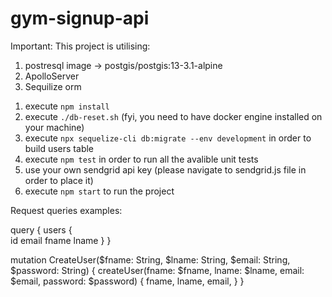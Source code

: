 # gym-signup-api

Important: 
This project is utilising:
1. postresql image -> postgis/postgis:13-3.1-alpine
2. ApolloServer
3. Sequilize orm


<!-- Step by step guidance:  -->
1. execute `npm install`
2. execute `./db-reset.sh` (fyi, you need to have docker engine installed on your machine)
3. execute `npx sequelize-cli db:migrate --env development` in order to build users table
4. execute `npm test` in order to run all the avalible unit tests
5. use your own sendgrid api key (please navigate to sendgrid.js file in order to place it)
6. execute `npm start` to run the project

Request queries examples:
<!-- get users -->
query {
 users {  
    id
    email
    fname
    lname
}
}

<!-- create a user -->
mutation CreateUser($fname: String, $lname: String, $email: String, $password: String) {
  createUser(fname: $fname, lname: $lname, email: $email, password: $password) {
    fname,
    lname,
    email,
  }
}